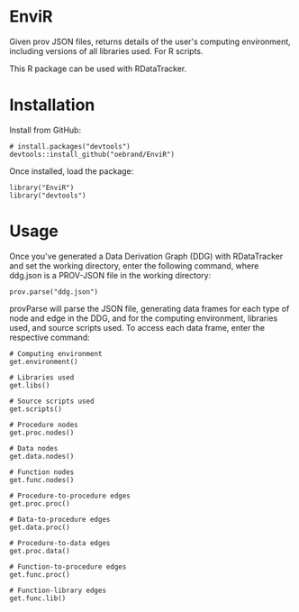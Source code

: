 # EnviR
Given prov JSON files, returns details of the user's computing environment, including versions of all libraries used. For R scripts.

This R package can be used with RDataTracker.


# Installation
Install from GitHub:
```{r}
# install.packages("devtools")
devtools::install_github("oebrand/EnviR")
```
Once installed, load the package:
```{r}
library("EnviR")
library("devtools")
```


# Usage
Once you've generated a Data Derivation Graph (DDG) with RDataTracker and set the working directory, enter the following command, where ddg.json is a PROV-JSON file in the working directory:
```{r}
prov.parse("ddg.json")
```
provParse will parse the JSON file, generating data frames for each type of node and edge in the DDG, and for the computing environment, libraries used, and source scripts used. To access each data frame, enter the respective command:

```{r}
# Computing environment
get.environment()

# Libraries used
get.libs()

# Source scripts used
get.scripts()

# Procedure nodes
get.proc.nodes()

# Data nodes
get.data.nodes()

# Function nodes
get.func.nodes()

# Procedure-to-procedure edges
get.proc.proc()

# Data-to-procedure edges
get.data.proc()

# Procedure-to-data edges
get.proc.data()

# Function-to-procedure edges
get.func.proc()

# Function-library edges
get.func.lib()
```
